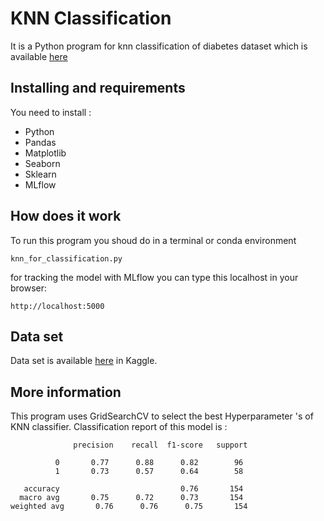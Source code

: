 # KNN Classification

It is a  Python program for knn classification of diabetes dataset which is available [here](https://www.kaggle.com/amolbhivarkar/knn-for-classification-using-scikit-learn/data?select=diabetes.csv)

## Installing and requirements
You need to install :

 - Python
 - Pandas
 - Matplotlib
 - Seaborn
 - Sklearn
 - MLflow
  
## How does it work
To run this program you shoud do in a terminal or conda environment
```
knn_for_classification.py
 ```
 for tracking the model with MLflow you can type this localhost in your browser:
 ```
 http://localhost:5000
 ```
 ## Data set
 Data set is available [here](https://www.kaggle.com/amolbhivarkar/knn-for-classification-using-scikit-learn/data?select=diabetes.csv) in Kaggle.
## More information
This program uses GridSearchCV to select the best Hyperparameter 's of KNN classifier.
Classification report of this model is :
 ```
		       precision    recall  f1-score   support

           0       0.77      0.88      0.82        96
           1       0.73      0.57      0.64        58

    accuracy                           0.76       154
   macro avg       0.75      0.72      0.73       154
weighted avg       0.76      0.76      0.75       154

 ```
 
 
 

